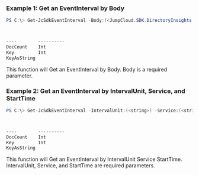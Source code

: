 ### Example 1: Get an EventInterval by Body
```powershell
PS C:\> Get-JcSdkEventInterval -Body:(<JumpCloud.SDK.DirectoryInsights.Models.EventIntervalQuery>)



----        ----------
DocCount    Int
Key         Int
KeyAsString


```

This function will Get an EventInterval by Body. Body is a required parameter.

### Example 2: Get an EventInterval by IntervalUnit, Service, and StartTime
```powershell
PS C:\> Get-JcSdkEventInterval -IntervalUnit:(<string>) -Service:(<string[]>) -StartTime:(<datetime>) -EndTime:(<datetime>) -IntervalValue:(<string>) -Q:(<string>) -SearchTermAnd:(<hashtable>) -SearchTermNot:(<hashtable>) -SearchTermOr:(<hashtable>) -Timezone:(<string>)



----        ----------
DocCount    Int
Key         Int
KeyAsString


```

This function will Get an EventInterval by IntervalUnit Service StartTime. IntervalUnit, Service, and StartTime are required parameters.

